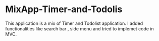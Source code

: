 # MixApp-Timer-and-Todolis

This application is a mix of Timer and Todolist application. I added functionalities like search bar , side menu and tried to implemet code in MVC.

